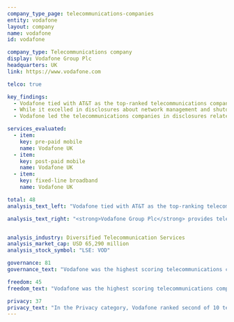 ```yaml
---
company_type_page: telecommunications-companies
entity: vodafone
layout: company
name: vodafone
id: vodafone

company_type: Telecommunications company
display: Vodafone Group Plc
headquarters: UK
link: https://www.vodafone.com

telco: true

key_findings:
  - Vodafone tied with AT&T as the top-ranked telecommunications company in the 2017 Index.
  - While it excelled in disclosures about network management and shutdowns, Vodafone had uneven disclosure about the circumstances and extent of content and account restrictions.
  - Vodafone led the telecommunications companies in disclosures related to how user information is collected, shared, and otherwise handled, but could significantly improve its disclosure of how it secures user information.

services_evaluated:
  - item:
    key: pre-paid mobile
    name: Vodafone UK
  - item:
    key: post-paid mobile
    name: Vodafone UK
  - item:
    key: fixed-line broadband
    name: Vodafone UK

total: 48
analysis_text_left: "Vodafone tied with AT&T as the top-ranking telecommunications company of the 2017 Index, outpacing the third-ranked telecommunications company, Telefónica, by a 15-percentage point margin. A member of the Telecommunications Industry Dialogue (TID), Vodafone made strong commitments to freedom of expression and privacy, but there is much room for improvement. At the corporate level, Vodafone made strong commitments to protect freedom of expression and privacy as human rights, but had notably weaker disclosure of its actual policies that affect users’ freedom of expression and privacy in practice. The company should for instance produce evidence that it regularly conducts human rights impact assessments and should improve its transparency reporting by providing more detailed data on the government and private requests it receives to remove content or restrict accounts."

analysis_text_right: "<strong>Vodafone Group Plc</strong> provides telecommunications services in Europe, Asia, Middle East, and Africa. The company serves 462 million mobile, 13.4 million fixed broadband, and 9.5 million TV customers."


analysis_industry: Diversified Telecommunication Services
analysis_market_cap: USD 65,290 million
analysis_stock_symbol: "LSE: VOD"

governance: 81
governance_text: "Vodafone was the highest scoring telecommunications company in the Governance category, topping AT&T by a wide margin, and receiving the third-best score of all 22 companies evaluated. Vodafone publicly committed to respect freedom of expression and privacy as human rights (G1), and provided evidence of senior level oversight over these issues within the company (G2). However, Vodafone did not clearly disclose that it conducts regular human rights due diligence related to its products and services. Vodafone tied with Bharti Airtel for the highest score on disclosure of its grievance and remedy mechanisms (G6); however, gaps remained in its disclosure. While Vodafone provided users with several options to submit complaints, including those related to freedom of expression and privacy, it offered no information about the number of complaints it receives or any evidence that it is responding to complaints."

freedom: 45
freedom_text: "Vodafone was the highest scoring telecommunications company in the Freedom of Expression category, outscoring AT&T by four percentage points and Telefónica by nearly 20.<br /><br /><strong>Content and account restriction requests:</strong> Vodafone UK lagged behind AT&T for its disclosure of how it handles government and private requests to restrict content and accounts, but was one of only four telecommunications companies to receive any credit on these indicators (F5-F7). While the company had notably strong disclosure of its process for handling requests made by governments to remove or block content or restrict user accounts, it did not fully disclose how it handles such requests from other types of third parties (F5). It also disclosed no data about the number of requests it receives from governments or other third parties to restrict content or accounts (F6, F7).<br /><br /><strong>Network management and shutdowns:</strong> Vodafone UK earned the highest score for its disclosure of its network management policies and was the only company to receive full credit for clearly committing not to block or prioritize content (F9). Like all telecommunications companies evaluated, it revealed little about its network shutdown policies, although it tied with Telefónica for the highest score on this indicator (F10).<br /><br /><strong>Identity policy:</strong> Vodafone UK and AT&T were the only two telecommunications companies evaluated that clearly disclosed they do not require users to verify their identity with a government-issued ID for prepaid mobile services (F11)."

privacy: 37
privacy_text: "In the Privacy category, Vodafone ranked second of 10 telecommunication companies, behind AT&T and ahead of Telefónica.<br /><br /><strong>Handling of user information:</strong> Vodafone UK disclosed more than all other telecommunications companies about how it handles user information, including AT&T (P3-P8). However, it still did not sufficiently disclose what user information it collects (P3), shares (P4), and why (P5). It disclosed nothing about how long it retains user information (P6), like all telecommunications companies apart from AT&T. Notably, the company offered more information than any other telecommunications company about how users can access the information that Vodafone holds on them (P8).<br /><br /><strong>Requests for user information:</strong> Vodafone UK disclosed less than AT&T about how it handles government and private requests for user information, but more than any other telecommunications company evaluated (P10, P11). Unlike AT&T, Vodafone did not disclose its process for responding to requests from private parties (P10).<br /><br /><strong>Security:</strong> Vodafone UK disclosed less of its security policies than AT&T and Telefónica, the top-scoring companies on these indicators (P13-P18). But it was one of only three companies in the entire Index to reveal any information about how it handles data breaches (P15), although its disclosure on this indicator was still significantly lacking in comparison to Telefónica, the top-scoring company on this indicator."
---
```

